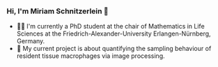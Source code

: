 ### Hi, I'm Miriam Schnitzerlein 👋

- 👩‍💻 I'm currently a PhD student at the chair of Mathematics in Life Sciences at the Friedrich-Alexander-University Erlangen-Nürnberg, Germany.
- 🔭 My current project is about quantifying the sampling behaviour of resident tissue macrophages via image processing.

  
<!--
**MiriamSchnitzerlein/MiriamSchnitzerlein** is a ✨ _special_ ✨ repository because its `README.md` (this file) appears on your GitHub profile.

Here are some ideas to get you started:

- 🔭 I’m currently working on ...
- 🌱 I’m currently learning ...
- 👯 I’m looking to collaborate on ...
- 🤔 I’m looking for help with ...
- 💬 Ask me about ...
- 📫 How to reach me: ...
- 😄 Pronouns: ...
- ⚡ Fun fact: ...
-->
